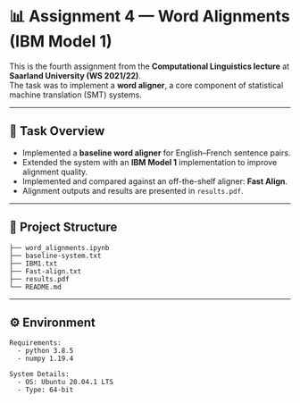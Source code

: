 # 📊 Assignment 4 — Word Alignments (IBM Model 1)  

This is the fourth assignment from the **Computational Linguistics lecture** at **Saarland University (WS 2021/22)**.  
The task was to implement a **word aligner**, a core component of statistical machine translation (SMT) systems.  

---

## 🔎 Task Overview  

- Implemented a **baseline word aligner** for English–French sentence pairs.  
- Extended the system with an **IBM Model 1** implementation to improve alignment quality.  
- Implemented and compared against an off-the-shelf aligner: **Fast Align**.  
- Alignment outputs and results are presented in `results.pdf`.  

---

## 📂 Project Structure  

```text
├── word_alignments.ipynb
├── baseline-system.txt
├── IBM1.txt
├── Fast-align.txt
├── results.pdf
└── README.md
```

---

## ⚙️ Environment  

```text
Requirements:
  - python 3.8.5
  - numpy 1.19.4

System Details:
  - OS: Ubuntu 20.04.1 LTS
  - Type: 64-bit
```



